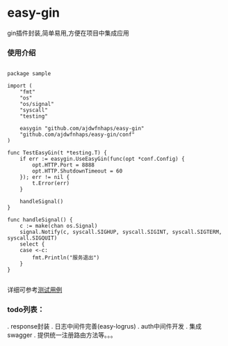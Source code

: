 # easy-gin
gin插件封装,简单易用,方便在项目中集成应用

### 使用介绍
```

package sample

import (
	"fmt"
	"os"
	"os/signal"
	"syscall"
	"testing"

	easygin "github.com/ajdwfnhaps/easy-gin"
	"github.com/ajdwfnhaps/easy-gin/conf"
)

func TestEasyGin(t *testing.T) {
	if err := easygin.UseEasyGin(func(opt *conf.Config) {
		opt.HTTP.Port = 8888
		opt.HTTP.ShutdownTimeout = 60
	}); err != nil {
		t.Error(err)
	}

	handleSignal()
}

func handleSignal() {
	c := make(chan os.Signal)
	signal.Notify(c, syscall.SIGHUP, syscall.SIGINT, syscall.SIGTERM, syscall.SIGQUIT)
	select {
	case <-c:
		fmt.Println("服务退出")
	}
}


```

详细可参考[测试用例](sample/ginplus_test.go)

### todo列表：
. response封装
. 日志中间件完善(easy-logrus)
. auth中间件开发
. 集成swagger
. 提供统一注册路由方法等。。。